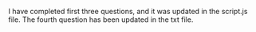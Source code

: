 I have completed first three questions, and it was updated in the script.js file.
The fourth question has been updated in the txt file.
